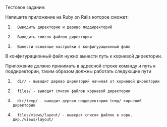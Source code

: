 Тестовое задание:

Напишите приложение на Ruby on Rails которое сможет:

1.       Выводить директорию и дерево поддиректорий
2.       Выводить список файлов директории
3.       Вынести основные настройки в конфигурационный файл
 

В конфигурационный файл нужно вынести путь к корневой директории.

Приложение должно принимать в адресной строке команду и путь к поддиректории, таким образом должны работать следующие пути

1.       dir/ - выводит дерево директорий начиная от корневой директории
2.       files/ - выводит список файлов корневой директории
3.       dir/temp/ - выводит дерево поддиректории temp/ корневой директории
4.       files/views/layout/ - выведет список файлов в корн. дир./views/layout/
